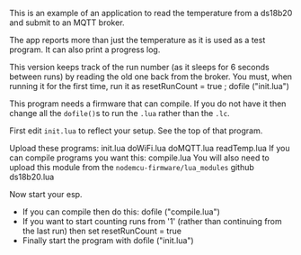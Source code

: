 This is an example of an application to read the temperature from a ds18b20 and submit to an MQTT broker.

The app reports more than just the temperature as it is used as a test program. It can also print a progress log.

This version keeps track of the run number (as it sleeps for 6 seconds between runs) by reading the old one back from the broker. You must, when running it for the first time, run it as
	resetRunCount = true ; dofile ("init.lua")

This program needs a firmware that can compile. If you do not have it then change all the `dofile()`s to run the `.lua` rather than the `.lc`.

First edit `init.lua` to reflect your setup. See the top of that program.

Upload these programs:
	init.lua
	doWiFi.lua
	doMQTT.lua
	readTemp.lua
If you can compile programs you want this:
	compile.lua
You will also need to upload this module from the `nodemcu-firmware/lua_modules` github
	ds18b20.lua

Now start your esp.
- If you can compile then do this:
	dofile ("compile.lua")
- If you want to start counting runs from '1' (rather than continuing from the last run) then set
	 resetRunCount = true
- Finally start the program with
	dofile ("init.lua")

